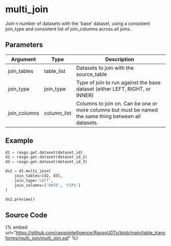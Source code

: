 

# multi_join

Join n number of datasets with the 'base' dataset, using a consistent join_type and consistent list of join_columns across all joins.


## Parameters

|   Argument   |    Type     |                                              Description                                              |
| ------------ | ----------- | ----------------------------------------------------------------------------------------------------- |
| join_tables  | table_list  | Datasets to join with the source_table                                                                |
| join_type    | join_type   | Type of join to run against the base dataset (either LEFT, RIGHT, or INNER)                           |
| join_columns | column_list | Columns to join on. Can be one or more columns but must be named the same thing between all datasets. |


## Example

```python
d1 = rasgo.get.dataset(dataset_id)
d2 = rasgo.get.dataset(dataset_id_2)
d3 = rasgo.get.dataset(dataset_id_3)

ds2 = d1.multi_join(
    join_tables=[d2, d3],
    join_type='LEFT',
    join_columns=['DATE', 'FIPS']
)

ds2.preview()

```

## Source Code

{% embed url="https://github.com/rasgointelligence/RasgoUDTs/blob/main/table_transforms/multi_join/multi_join.sql" %}

